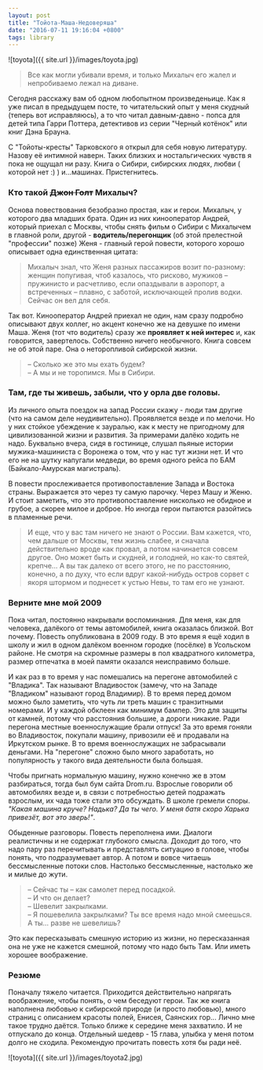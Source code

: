 ```yaml
---
layout: post
title: "Тойота-Маша-Недоверяша"
date: "2016-07-11 19:16:04 +0800"
tags: library
---
```


![toyota]({{ site.url }}/images/toyota.jpg)

> Все как могли убивали время, и только Михалыч его жалел и непробиваемо лежал на диване.

Сегодня расскажу вам об одном любопытном произведеньице. Как я уже писал в предыдущем посте, то читательский опыт у меня скудный (теперь вот исправляюсь), а то что читал давным-давно - попса для детей типа Гарри Поттера, детективов из серии "Черный котёнок" или книг Дэна Брауна. 

С "Тойоты-кресты" Тарковского я открыл для себя новую литературу. Назову её интимной наверн. Таких близких и ностальгических чувств я пока не ощущал ни разу. Книга о Сибири, сибирских людях, любви ( которой нет :) ) и...машинах. Пристегнитесь.
<!--more-->

### Кто такой <strike>Джон Голт</strike> Михалыч?

Основа повествования безобразно простая, как и герои. Михалыч, у которого два младших брата. Один из них кинооператор Андрей, который приехал с Москвы, чтобы снять фильм о Сибири с Михалычем в главной роли, другой - **водитель/перегонщик** (об этой прелестной "профессии" позже) Женя - главный герой повести, которого хорошо описывает одна единственная цитата:

> Михалыч знал, что Женя разных пассажиров возит по-разному: женщин попугивая, чтоб казалось, что рисково, мужиков – пружинисто и расчетливо, если опаздывали в аэропорт, а встреченных – плавно, с заботой, исключающей пролив водки. Сейчас он вел для себя.

Так вот. Кинооператор Андрей приехал не один, нам сразу подробно описывают двух коллег, но акцент конечно же на девушке по имени Маша. Женя (тот что водитель) сразу же **проявляет к ней интерес** и, как говорится, завертелось. Собственно ничего необычного. Книга совсем не об этой паре. Она о неторопливой сибирской жизни. 

> – Сколько же это мы ехать будем?
<br>– А мы и не торопимся. Мы в Сибири.

### Там, где ты живешь, забыли, что у орла две головы.

Из личного опыта поездок на запад России скажу - люди там другие (что на самом деле неудивительно). Проявляется везде и по мелочи. Но у них стойкое убеждение к зауралью, как к месту не пригодному для цивилизованной жизни и развития. За примерами далёко ходить не надо. Буквально вчера, сидя в гостинице, слушал пьяные истории мужика-машиниста с Воронежа о том, что у нас тут жизни нет. И что его не на шутку напугали медведи, во время одного рейса по БАМ (Байкало-Амурская магистраль).

В повести прослеживается противопоставление Запада и Востока страны. Выражается это через ту самую парочку. Через Машу и Женю. И стоит заметить, что это противопоставление нисколько не обидное и грубое, а скорее милое и доброе. Но иногда герои пытаются разойтись в пламенные речи. 

> И еще, что у вас там ничего не знают о России. Вам кажется, что, чем дальше от Москвы, тем жизнь слабее, и сначала действительно вроде как провал, а потом начинается совсем другое. Оно может быть и скудней, и голодней, но как-то святей, крепче… А вы так далеко от всего этого, не по расстоянию, конечно, а по духу, что если вдруг какой-нибудь остров сорвет с якоря штормом и поднесет к устью Невы, то там его не узнают.

### Верните мне мой 2009

Пока читал, постоянно накрывали воспоминания. Для меня, как для человека, далёкого от темы автомобилей, книга оказалась близкой. Вот почему.
Повесть опубликована в 2009 году. В это время я ещё ходил в школу и жил в одном далёком военном городке (посёлке) в Усольском районе. Не смотря на скромные размеры в пол квадратного километра, размер отпечатка в моей памяти оказался неисправимо больше.

И как раз в то время у нас помешались на перегоне автомобилей с "Владика". Так называют Владивосток (замечу, что на Западе "Владиком" называют город Владимир). В то время перед домом можно было заметить, что чуть ли треть машин с транзитными номерами. И у каждой обклеен как минимум бампер. Это для защиты от камней, потому что расстояния большие, а дороги никакие. Ради перегона местные военнослужащие брали отпуск! За это время гоняли во Владивосток, покупали машину, привозили её и продавали на Иркутском рынке. В то время военнослужащих не забрасывали деньгами. На "перегоне" сложно было много заработать, но популярность у такого вида деятельности была большая.

Чтобы пригнать нормальную машину, нужно конечно же в этом разбираться, тогда был бум сайта Drom.ru. Взрослые говорили об автомобилях везде и, в связи с потребностью детей подражать взрослым, их чада тоже стали это обсуждать. В школе гремели споры. *"Какая машина круче? Надька? Да ты чего. У меня батя скоро Харька привезёт, вот это зверь!"*.

Обыденные разговоры. Повесть переполнена ими. Диалоги реалистичны и не содержат  глубокого смысла. Доходит до того, что надо пару раз перечитывать и представлять ситуацию в голове, чтобы понять, что подразумевает автор. А потом и вовсе читаешь бессмысленные потоки слов. Настолько бессмысленные, настолько же и милые до жути.

> – Сейчас ты – как самолет перед посадкой.
<br>– И что он делает?
<br>– Шевелит закрылками.
<br>– Я пошевелила закрылками? Ты все время надо мной смеешься. А ты… разве не шевелишь?

Это как пересказывать смешную историю из жизни, но пересказанная она не уже не кажется смешной, потому что надо быть Там. Или иметь хорошее воображение.

### Резюме

Поначалу тяжело читается. Приходится действительно напрягать воображение, чтобы понять, о чем беседуют герои. Так же книга наполнена любовью к сибирской природе (и просто любовью), много страниц с описанием красоты полей, Енисея, Саянских гор... Лично мне такое трудно даётся. Только ближе к середине меня захватило. И не отпускало до конца. Отдельный шедевр - 15 глава, улыбка у меня потом долго не сходила. Рекомендую прочитать повесть хотя бы ради неё.

![toyota]({{ site.url }}/images/toyota2.jpg)

